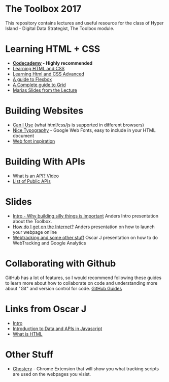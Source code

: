 # The Toolbox 2017
This repository contains lectures and useful resource for the class of Hyper Island - Digital Data Strategist, The Toolbox module.

# Learning HTML + CSS

* **[Codecademy](https://www.codecademy.com/) - Highly recommended**
* [Learning HTML and CSS](https://learn.shayhowe.com/html-css/)
* [Learning Html and CSS Advanced](https://learn.shayhowe.com/advanced-html-css/)
* [A guide to Flexbox](https://css-tricks.com/snippets/css/a-guide-to-flexbox/)
* [A Complete guide to Grid](https://css-tricks.com/snippets/css/complete-guide-grid/)
* [Marias Slides from the Lecture](https://1drv.ms/p/s!Al01xHfPT5gBoK0XnKfUJD6hxGPiqg)


# Building Websites
* [Can I Use](https://caniuse.com/) (what html/css/js is supported in different browsers)
* [Nice Typography](https://fonts.google.com/) - Google Web Fonts, easy to include in your HTML document
* [Web font inspiration](http://tobiasahlin.com/typesource/)

# Building With APIs
* [What is an API? Video](https://www.youtube.com/watch?v=s7wmiS2mSXY&sns=fb)
* [List of Public APIs](https://github.com/toddmotto/public-apis/blob/master/README.md)


# Slides
* [Intro - Why building silly things is important](https://slides.com/abergs/deck) Anders Intro presentation about the Toolbox.
* [How do I get on the Internet?](http://slides.com/abergs/deck-1) Anders presentation on how to launch your webpage online
* [Webtracking and some other stuff](http://slides.com/oscarjaderberg/deck#/) Oscar J presentation on how to do WebTracking and Google Analytics

# Collaborating with Github
GitHub has a lot of features, so I would recommend following these guides to learn more about how to collaborate on code and understanding more about "Git" and version control for code.
[GitHub Guides](https://guides.github.com/)

# Links from Oscar J
* [Intro](https://www.youtube.com/watch?v=8j0UDiN7my4&list=PLRqwX-V7Uu6Zy51Q-x9tMWIv9cueOFTFA)
* [Introduction to Data and APIs in Javascript](https://www.youtube.com/watch?v=rJaXOFfwGVw&list=PLRqwX-V7Uu6a-SQiI4RtIwuOrLJGnel0r)
* [What is HTML](https://www.youtube.com/watch?v=URSH0QpxKo8&list=PLRqwX-V7Uu6bI1SlcCRfLH79HZrFAtBvX)

# Other Stuff
* [Ghostery](https://chrome.google.com/webstore/detail/ghostery/mlomiejdfkolichcflejclcbmpeaniij?hl=en) - Chrome Extension that will show you what tracking scripts are used on the webpages you visist.


